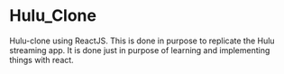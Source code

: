 # Hulu_Clone
Hulu-clone using ReactJS. This is done in purpose to replicate the Hulu streaming app. It is done just in purpose of learning and implementing things with react.
